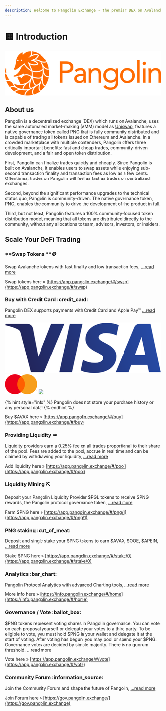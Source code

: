 ```yaml
---
description: Welcome to Pangolin Exchange - the premier DEX on Avalanche 🔺
---
```


# 🟨 Introduction

![](<.gitbook/assets/logo (2) (1).png>)

## About us

Pangolin is a decentralized exchange (DEX) which runs on Avalanche, uses the same automated market-making (AMM) model as [Uniswap](https://docs.uniswap.org/protocol/V2/concepts/protocol-overview/how-uniswap-works), features a native governance token called PNG that is fully community distributed and is capable of trading all tokens issued on Ethereum and Avalanche. In a crowded marketplace with multiple contenders, Pangolin offers three critically important benefits: fast and cheap trades, community-driven development, and a fair and open token distribution.

First, Pangolin can finalize trades quickly and cheaply. Since Pangolin is built on Avalanche, it enables users to swap assets while enjoying sub-second transaction finality and transaction fees as low as a few cents. Oftentimes, trades on Pangolin will feel as fast as trades on centralized exchanges.&#x20;

Second, beyond the significant performance upgrades to the technical status quo, Pangolin is community-driven. The native governance token, PNG, enables the community to drive the development of the product in full.&#x20;

Third, but not least, Pangolin features a 100% community-focused token distribution model, meaning that all tokens are distributed directly to the community, without any allocations to team, advisors, investors, or insiders.



## Scale Your DeFi Trading



### **Swap Tokens **:coin:&#x20;

Swap Avalanche tokens with fast finality and low transaction fees, [...read more](getting-started-on-pangolin/trading.md)

Swap tokens here » [https://app.pangolin.exchange/#/swap](https://app.pangolin.exchange/#/swap)



### Buy with Credit Card :credit\_card:&#x20;

Pangolin DEX supports payments with Credit Card and Apple Pay™ [...read more](getting-started-on-pangolin/buy-with-credit-card/)

![](.gitbook/assets/visa-logo.png) ![](.gitbook/assets/mc-logo-52.svg) ![](https://app.pangolin.exchange/static/media/Apple\_Pay\_Mark\_RGB\_041619.fe4f01ad.svg)

{% hint style="info" %}
Pangolin does not store your purchase history or any personal data!
{% endhint %}

Buy $AVAX here » [https://app.pangolin.exchange/#/buy](https://app.pangolin.exchange/#/buy)



### Providing Liquidity :aquarius:&#x20;

Liquidity providers earn a 0.25% fee on all trades proportional to their share of the pool. Fees are added to the pool, accrue in real time and can be claimed by withdrawing your liquidity, [...read more](getting-started-on-pangolin/stake-liquidity.md)

Add liquidity here » [https://app.pangolin.exchange/#/pool](https://app.pangolin.exchange/#/pool)



### Liquidity Mining :pick:&#x20;

Deposit your Pangolin Liquidity Provider $PGL tokens to receive $PNG rewards, the Pangolin protocol governance token, [...read more](getting-started-on-pangolin/liquidity-mining.md)

Farm $PNG here » [https://app.pangolin.exchange/#/png/1](https://app.pangolin.exchange/#/png/1)



### PNG staking :cut\_of\_meat:&#x20;

Deposit and single stake your $PNG tokens to earn $AVAX, $OOE, $APEIN, [...read more](getting-started-on-pangolin/staking-png.md)

Stake $PNG here » [https://app.pangolin.exchange/#/stake/0](https://app.pangolin.exchange/#/stake/0)



### Analytics :bar\_chart:&#x20;

Pangolin Protocol Analytics with advanced Charting tools, [...read more](getting-started-on-pangolin/analytics.md)

More info here » [https://info.pangolin.exchange/#/home](https://info.pangolin.exchange/#/home)



### Governance / Vote :ballot\_box:&#x20;

$PNG tokens represent voting shares in Pangolin governance. You can vote on each proposal yourself or delegate your votes to a third party. To be eligible to vote, you must hold $PNG in your wallet and delegate it at the start of voting. After voting has begun, you may pool or spend your $PNG. Governance votes are decided by simple majority. There is no quorum threshold, [...read more](getting-started-on-pangolin/governance-vote.md)

Vote here » [https://app.pangolin.exchange/#/vote](https://app.pangolin.exchange/#/vote)



### Community Forum :information\_source:&#x20;

Join the Community Forum and shape the future of Pangolin, [...read more](getting-started-on-pangolin/community-forum.md)

Join Forum here » [https://gov.pangolin.exchange/](https://gov.pangolin.exchange)

